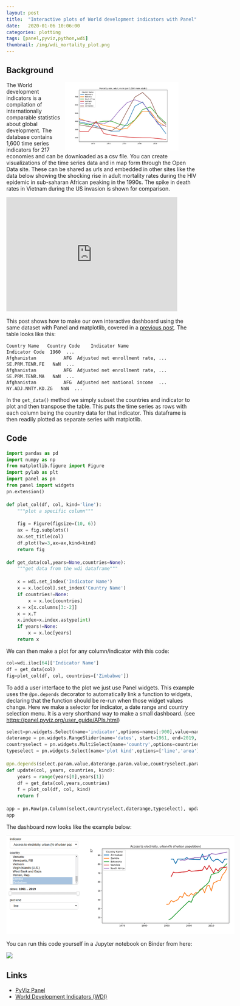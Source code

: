 ```yaml
---
layout: post
title:  "Interactive plots of World development indicators with Panel"
date:   2020-01-06 10:06:00
categories: plotting
tags: [panel,pyviz,python,wdi]
thumbnail: /img/wdi_mortality_plot.png
---
```


## Background

<div style="width: 350px; float:right;">
 <a href="/img/wdi_mortality_plot.png"> <img src="/img/wdi_mortality_plot.png" width="300px"></a>
</div>

The World development indicators is a compilation of internationally comparable statistics about global development. The database contains 1,600 time series indicators for 217 economies and can be downloaded as a csv file. You can create visualizations of the time series data and in map form through the Open Data site. These can be shared as urls and embedded in other sites like the data below showing the shocking rise in adult mortality rates during the HIV epidemic in sub-saharan African peaking in the 1990s. The spike in death rates in Vietnam during the US invasion is shown for comparison.

<iframe src="https://data.worldbank.org/share/widget?end=2017&indicators=SP.DYN.AMRT.MA&locations=ZW-ZA-ZM-UG-VN&start=1960&type=shaded&view=chart" width='450' height='300' frameBorder='0' scrolling="no" ></iframe>

This post shows how to make our own interactive dashboard using the same dataset with Panel and matplotlib, covered in a [previous post](pyviz-panel).
The table looks like this:

```
Country Name   Country Code    Indicator Name                   Indicator Code  1960  ...
Afghanistan          AFG  Adjusted net enrollment rate, ...     SE.PRM.TENR.FE   NaN  ...  
Afghanistan          AFG  Adjusted net enrollment rate, ...     SE.PRM.TENR.MA   NaN  ...  
Afghanistan          AFG  Adjusted net national income  ...  NY.ADJ.NNTY.KD.ZG   NaN  ...
```
In the `get_data()` method we simply subset the countries and indicator to plot and then transpose the table. This puts the time series as rows with each column being the country data for that indicator. This dataframe is then readily plotted as separate series with matplotlib.

## Code

```python
import pandas as pd
import numpy as np
from matplotlib.figure import Figure
import pylab as plt
import panel as pn
from panel import widgets
pn.extension()

def plot_col(df, col, kind='line'):
    """plot a specific column"""

    fig = Figure(figsize=(10, 6))
    ax = fig.subplots()
    ax.set_title(col)    
    df.plot(lw=3,ax=ax,kind=kind)
    return fig

def get_data(col,years=None,countries=None):
    """get data from the wdi dataframe"""

    x = wdi.set_index('Indicator Name')
    x = x.loc[col].set_index('Country Name')
    if countries!=None:
        x = x.loc[countries]
    x = x[x.columns[3:-2]]
    x = x.T
    x.index=x.index.astype(int)
    if years!=None:
        x = x.loc[years]
    return x
```

We can then make a plot for any column/indicator with this code:

```python
col=wdi.iloc[64]['Indicator Name']
df = get_data(col)
fig=plot_col(df, col, countries=['Zimbabwe'])
```

To add a user interface to the plot we just use Panel widgets. This example uses the `@pn.depends` decorator to automatically link a function to widgets, declaring that the function should be re-run when those widget values change. Here we make a selector for indicator, a date range and country selection menu. It is a very shorthand way to make a small dashboard. (see https://panel.pyviz.org/user_guide/APIs.html)

```python
select=pn.widgets.Select(name='indicator',options=names[:900],value=names[24])
daterange = pn.widgets.RangeSlider(name='dates', start=1961, end=2019, value=(1961,2019), step=1)
countryselect = pn.widgets.MultiSelect(name='country',options=countries,value=scountries,size=8)
typeselect = pn.widgets.Select(name='plot kind',options=['line','area'])

@pn.depends(select.param.value,daterange.param.value,countryselect.param.value,typeselect.param.value)
def update(col, years, countries, kind):
    years = range(years[0],years[1])
    df = get_data(col,years,countries)
    f = plot_col(df, col, kind)    
    return f

app = pn.Row(pn.Column(select,countryselect,daterange,typeselect), update)
app
```

The dashboard now looks like the example below:

  <div style="width: 650px;">
  <a href="/img/wdi_panel_mpl.gif"> <img src="/img/wdi_panel_mpl.gif" width="600px"></a>
  </div>

You can run this code yourself in a Jupyter notebook on Binder from here:

  <div style="width: 180px;">
  <a href="https://mybinder.org/v2/gh/dmnfarrell/teaching/master?filepath=pyviz"> <img src="https://mybinder.org/badge_logo.svg" width="170px"></a>
  </div>

## Links

* [PyViz Panel](https://panel.pyviz.org/user_guide/)
* [World Development Indicators (WDI)](http://datatopics.worldbank.org/world-development-indicators/)
